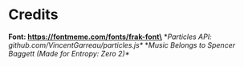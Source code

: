 # Credits
**Font: https://fontmeme.com/fonts/frak-font\**
**Particles API: github.com/VincentGarreau/particles.js\**
**Music Belongs to Spencer Baggett (Made for Entropy: Zero 2)\**
